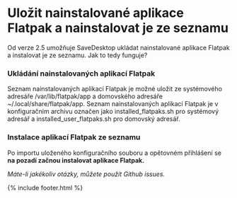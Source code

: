 # Uložit nainstalované aplikace Flatpak a nainstalovat je ze seznamu
Od verze 2.5 umožňuje SaveDesktop ukládat nainstalované aplikace Flatpak a instalovat je ze seznamu. Jak to tedy funguje?

### Ukládání nainstalovaných aplikací Flatpak
Seznam nainstalovaných aplikací Flatpak je možné uložit ze systémového adresáře /var/lib/flatpak/app a domovského adresáře ~/.local/share/flatpak/app. Seznam nainstalovaných aplikací Flatpak je v konfiguračním archivu označen jako installed_flatpaks.sh pro systémový adresář a installed_user_flatpaks.sh pro domovský adresář.

### Instalace aplikací Flatpak ze seznamu
Po importu uloženého konfiguračního souboru a opětovném přihlášení se **na pozadí začnou instalovat aplikace Flatpak.**

_Máte-li jakékoliv otázky, můžete použít Github issues._

{% include footer.html %}
